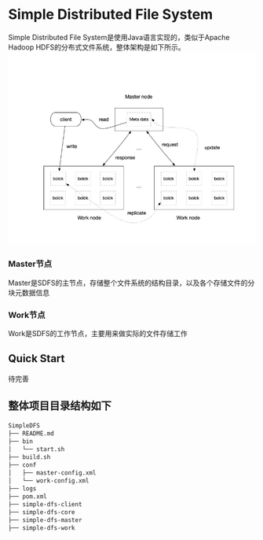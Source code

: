 Simple Distributed File System
==========================
Simple Distributed File System是使用Java语言实现的，类似于Apache Hadoop HDFS的分布式文件系统，整体架构是如下所示。
![Snowflake](introduce_image/simpledfs_architect.jpg) 

### Master节点
Master是SDFS的主节点，存储整个文件系统的结构目录，以及各个存储文件的分块元数据信息

### Work节点
Work是SDFS的工作节点，主要用来做实际的文件存储工作

Quick Start
------------
待完善

整体项目目录结构如下
------------
```
SimpleDFS
├── README.md 
├── bin
│   └── start.sh
├── build.sh
├── conf
│   ├── master-config.xml
│   └── work-config.xml
├── logs
├── pom.xml
├── simple-dfs-client 
├── simple-dfs-core
├── simple-dfs-master
├── simple-dfs-work
```



